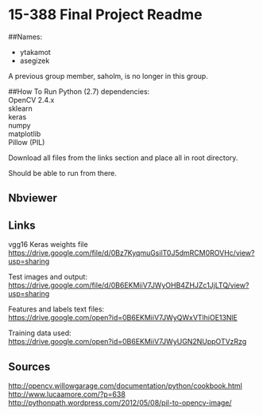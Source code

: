 # 15-388 Final Project Readme

##Names:
- ytakamot
- asegizek

A previous group member, saholm, is no longer in this group.

##How To Run
Python (2.7) dependencies:  
OpenCV 2.4.x  
sklearn  
keras  
numpy  
matplotlib  
Pillow (PIL)  

Download all files from the links section and place all in root directory.

Should be able to run from there.

## Nbviewer
<insert>

## Links
vgg16 Keras weights file  
https://drive.google.com/file/d/0Bz7KyqmuGsilT0J5dmRCM0ROVHc/view?usp=sharing

Test images and output:  
https://drive.google.com/file/d/0B6EKMiiV7JWyOHB4ZHJZc1JjLTQ/view?usp=sharing

Features and labels text files:  
https://drive.google.com/open?id=0B6EKMiiV7JWyQWxVTlhiOE13NlE

Training data used:  
https://drive.google.com/open?id=0B6EKMiiV7JWyUGN2NUppOTVzRzg


## Sources
 http://opencv.willowgarage.com/documentation/python/cookbook.html  
 http://www.lucaamore.com/?p=638  
 http://pythonpath.wordpress.com/2012/05/08/pil-to-opencv-image/  


